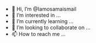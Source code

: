 - 👋 Hi, I’m @Iamosamaismail
- 👀 I’m interested in ...
- 🌱 I’m currently learning ...
- 💞️ I’m looking to collaborate on ...
- 📫 How to reach me ...

<!---
Iamosamaismail/Iamosamaismail is a ✨ special ✨ repository because its `README.md` (this file) appears on your GitHub profile.
You can click the Preview link to take a look at your changes.
--->
